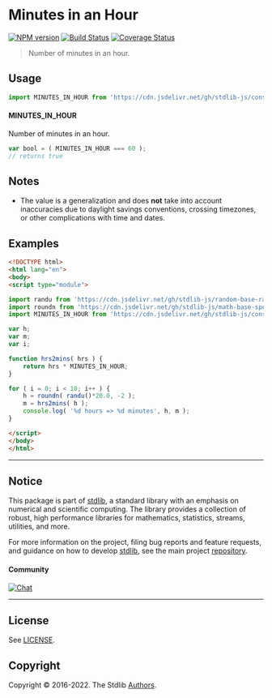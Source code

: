 <!--

@license Apache-2.0

Copyright (c) 2018 The Stdlib Authors.

Licensed under the Apache License, Version 2.0 (the "License");
you may not use this file except in compliance with the License.
You may obtain a copy of the License at

   http://www.apache.org/licenses/LICENSE-2.0

Unless required by applicable law or agreed to in writing, software
distributed under the License is distributed on an "AS IS" BASIS,
WITHOUT WARRANTIES OR CONDITIONS OF ANY KIND, either express or implied.
See the License for the specific language governing permissions and
limitations under the License.

-->

# Minutes in an Hour

[![NPM version][npm-image]][npm-url] [![Build Status][test-image]][test-url] [![Coverage Status][coverage-image]][coverage-url] <!-- [![dependencies][dependencies-image]][dependencies-url] -->

> Number of minutes in an hour.



<section class="usage">

## Usage

```javascript
import MINUTES_IN_HOUR from 'https://cdn.jsdelivr.net/gh/stdlib-js/constants-time-minutes-in-hour@esm/index.mjs';
```

#### MINUTES_IN_HOUR

Number of minutes in an hour.

```javascript
var bool = ( MINUTES_IN_HOUR === 60 );
// returns true
```

</section>

<!-- /.usage -->

<section class="notes">

## Notes

-   The value is a generalization and does **not** take into account inaccuracies due to daylight savings conventions, crossing timezones, or other complications with time and dates. 

</section>

<!-- /.notes -->

<section class="examples">

## Examples

<!-- eslint no-undef: "error" -->

```html
<!DOCTYPE html>
<html lang="en">
<body>
<script type="module">

import randu from 'https://cdn.jsdelivr.net/gh/stdlib-js/random-base-randu@esm/index.mjs';
import roundn from 'https://cdn.jsdelivr.net/gh/stdlib-js/math-base-special-roundn@esm/index.mjs';
import MINUTES_IN_HOUR from 'https://cdn.jsdelivr.net/gh/stdlib-js/constants-time-minutes-in-hour@esm/index.mjs';

var h;
var m;
var i;

function hrs2mins( hrs ) {
    return hrs * MINUTES_IN_HOUR;
}

for ( i = 0; i < 10; i++ ) {
    h = roundn( randu()*20.0, -2 );
    m = hrs2mins( h );
    console.log( '%d hours => %d minutes', h, m );
}

</script>
</body>
</html>
```

</section>

<!-- /.examples -->

<!-- Section for related `stdlib` packages. Do not manually edit this section, as it is automatically populated. -->

<section class="related">

</section>

<!-- /.related -->

<!-- Section for all links. Make sure to keep an empty line after the `section` element and another before the `/section` close. -->


<section class="main-repo" >

* * *

## Notice

This package is part of [stdlib][stdlib], a standard library with an emphasis on numerical and scientific computing. The library provides a collection of robust, high performance libraries for mathematics, statistics, streams, utilities, and more.

For more information on the project, filing bug reports and feature requests, and guidance on how to develop [stdlib][stdlib], see the main project [repository][stdlib].

#### Community

[![Chat][chat-image]][chat-url]

---

## License

See [LICENSE][stdlib-license].


## Copyright

Copyright &copy; 2016-2022. The Stdlib [Authors][stdlib-authors].

</section>

<!-- /.stdlib -->

<!-- Section for all links. Make sure to keep an empty line after the `section` element and another before the `/section` close. -->

<section class="links">

[npm-image]: http://img.shields.io/npm/v/@stdlib/constants-time-minutes-in-hour.svg
[npm-url]: https://npmjs.org/package/@stdlib/constants-time-minutes-in-hour

[test-image]: https://github.com/stdlib-js/constants-time-minutes-in-hour/actions/workflows/test.yml/badge.svg?branch=main
[test-url]: https://github.com/stdlib-js/constants-time-minutes-in-hour/actions/workflows/test.yml?query=branch:main

[coverage-image]: https://img.shields.io/codecov/c/github/stdlib-js/constants-time-minutes-in-hour/main.svg
[coverage-url]: https://codecov.io/github/stdlib-js/constants-time-minutes-in-hour?branch=main

<!--

[dependencies-image]: https://img.shields.io/david/stdlib-js/constants-time-minutes-in-hour.svg
[dependencies-url]: https://david-dm.org/stdlib-js/constants-time-minutes-in-hour/main

-->

[chat-image]: https://img.shields.io/gitter/room/stdlib-js/stdlib.svg
[chat-url]: https://gitter.im/stdlib-js/stdlib/

[stdlib]: https://github.com/stdlib-js/stdlib

[stdlib-authors]: https://github.com/stdlib-js/stdlib/graphs/contributors

[umd]: https://github.com/umdjs/umd
[es-module]: https://developer.mozilla.org/en-US/docs/Web/JavaScript/Guide/Modules

[deno-url]: https://github.com/stdlib-js/constants-time-minutes-in-hour/tree/deno
[umd-url]: https://github.com/stdlib-js/constants-time-minutes-in-hour/tree/umd
[esm-url]: https://github.com/stdlib-js/constants-time-minutes-in-hour/tree/esm
[branches-url]: https://github.com/stdlib-js/constants-time-minutes-in-hour/blob/main/branches.md

[stdlib-license]: https://raw.githubusercontent.com/stdlib-js/constants-time-minutes-in-hour/main/LICENSE

</section>

<!-- /.links -->
